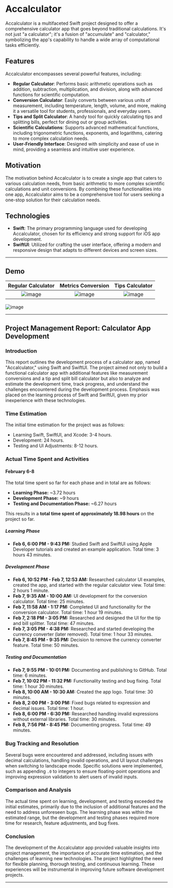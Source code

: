 # Accalculator

Accalculator is a multifaceted Swift project designed to offer a comprehensive calculator app that goes beyond traditional calculations. It's not just "a calculator"; it's a fusion of "accumulate" and "calculator," symbolizing the app's capability to handle a wide array of computational tasks efficiently.

## Features

Accalculator encompasses several powerful features, including:

- **Regular Calculator**: Performs basic arithmetic operations such as addition, subtraction, multiplication, and division, along with advanced functions for scientific computation.
- **Conversion Calculator**: Easily converts between various units of measurement, including temperature, length, volume, and more, making it a versatile tool for students, professionals, and everyday users.
- **Tips and Split Calculator**: A handy tool for quickly calculating tips and splitting bills, perfect for dining out or group activities.
- **Scientific Calculations**: Supports advanced mathematical functions, including trigonometric functions, exponents, and logarithms, catering to more complex calculation needs.
- **User-Friendly Interface**: Designed with simplicity and ease of use in mind, providing a seamless and intuitive user experience.

## Motivation

The motivation behind Accalculator is to create a single app that caters to various calculation needs, from basic arithmetic to more complex scientific calculations and unit conversions. By combining these functionalities into one app, Accalculator aims to be a comprehensive tool for users seeking a one-stop solution for their calculation needs.

## Technologies

- **Swift**: The primary programming language used for developing Accalculator, chosen for its efficiency and strong support for iOS app development.
- **SwiftUI**: Utilized for crafting the user interface, offering a modern and responsive design that adapts to different devices and screen sizes.

---
## Demo
Regular Calculator |  Metrics Conversion | Tips Calculator
:-------------------------:|:-------------------------:|:-------------------------:|
![image](https://github.com/bluesimp1102/Accalculator/assets/88558991/68da76a5-4576-4bf0-b177-28211f2526af)  | ![image](https://github.com/bluesimp1102/Accalculator/assets/88558991/6063066d-ca0c-4211-8972-a2fb444be2df) | ![image](https://github.com/bluesimp1102/Accalculator/assets/88558991/a59c867a-83cb-44e8-876e-004e8d05cd2e)
 
![image](https://github.com/bluesimp1102/Accalculator/assets/88558991/71a8132d-1bdb-4588-8b07-b668f9a5a69a)

---

## Project Management Report: Calculator App Development

### Introduction

This report outlines the development process of a calculator app, named "Accalculator," using Swift and SwiftUI. The project aimed not only to build a functional calculator app with additional features like measurement conversions and a tip and split bill calculator but also to analyze and estimate the development time, track progress, and understand the challenges encountered during the development process. Emphasis was placed on the learning process of Swift and SwiftUI, given my prior inexperience with these technologies.

### Time Estimation

The initial time estimation for the project was as follows:

- Learning Swift, SwiftUI, and Xcode: 3-4 hours.
- Development: 24 hours.
- Testing and UI Adjustments: 8-12 hours.

### Actual Time Spent and Activities

#### February 6-8

The total time spent so far for each phase and in total are as follows:

- **Learning Phase:** ~3.72 hours
- **Development Phase:** ~9 hours
- **Testing and Documentation Phase:** ~6.27 hours

This results in a **total time spent of approximately 18.98 hours** on the project so far.

##### Learning Phase

- **Feb 6, 6:00 PM - 9:43 PM:** Studied Swift and SwiftUI using Apple Developer tutorials and created an example application. Total time: 3 hours 43 minutes.

##### Development Phase

- **Feb 6, 10:52 PM - Feb 7, 12:53 AM:** Researched calculator UI examples, created the app, and started with the regular calculator view. Total time: 2 hours 1 minute.
- **Feb 7, 9:35 AM - 10:00 AM:** UI development for the conversion calculator. Total time: 25 minutes.
- **Feb 7, 11:58 AM - 1:17 PM:** Completed UI and functionality for the conversion calculator. Total time: 1 hour 19 minutes.
- **Feb 7, 2:18 PM - 3:05 PM:** Researched and designed the UI for the tip and bill splitter. Total time: 47 minutes.
- **Feb 7, 3:05 PM - 4:38 PM:** Researched and started developing the currency converter (later removed). Total time: 1 hour 33 minutes.
- **Feb 7, 8:45 PM - 9:35 PM:** Decision to remove the currency converter feature. Total time: 50 minutes.

##### Testing and Documentation

- **Feb 7, 9:55 PM - 10:01 PM:** Documenting and publishing to GitHub. Total time: 6 minutes.
- **Feb 7, 10:02 PM - 11:32 PM:** Functionality testing and bug fixing. Total time: 1 hour 30 minutes.
- **Feb 8, 10:00 AM - 10:30 AM:** Created the app logo. Total time: 30 minutes.
- **Feb 8, 2:00 PM - 3:00 PM:** Fixed bugs related to expression and decimal issues. Total time: 1 hour.
- **Feb 8, 6:00 PM - 6:30 PM:** Researched handling invalid expressions without external libraries. Total time: 30 minutes.
- **Feb 8, 7:56 PM - 8:45 PM:** Documenting progress. Total time: 49 minutes.

### Bug Tracking and Resolution

Several bugs were encountered and addressed, including issues with decimal calculations, handling invalid operations, and UI layout challenges when switching to landscape mode. Specific solutions were implemented, such as appending `.0` to integers to ensure floating-point operations and improving expression validation to alert users of invalid inputs.

### Comparison and Analysis

The actual time spent on learning, development, and testing exceeded the initial estimates, primarily due to the inclusion of additional features and the need to address unforeseen bugs. The learning phase was within the estimated range, but the development and testing phases required more time for research, feature adjustments, and bug fixes.

### Conclusion

The development of the Accalculator app provided valuable insights into project management, the importance of accurate time estimation, and the challenges of learning new technologies. The project highlighted the need for flexible planning, thorough testing, and continuous learning. These experiences will be instrumental in improving future software development projects.

---
